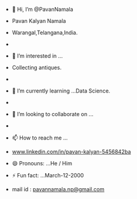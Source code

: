 - 👋 Hi, I’m @PavanNamala
- Pavan Kalyan Namala
- Warangal,Telangana,India.
- 
- 👀 I’m interested in ...
- Collecting antiques.
- 
- 🌱 I’m currently learning ...Data Science.
- 
- 💞️ I’m looking to collaborate on ...
- 
- 📫 How to reach me ...

- www.linkedin.com/in/pavan-kalyan-5456842ba
- 😄 Pronouns: ...He / Him
- ⚡ Fun fact: ...March-12-2000
- mail id : pavannamala.np@gmail.com

<!---
PavanNamala/PavanNamala is a ✨ special ✨ repository because its `README.md` (this file) appears on your GitHub profile.
You can click the Preview link to take a look at your changes.
--->
